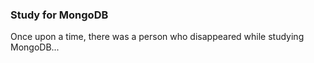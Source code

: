 ### Study for MongoDB

Once upon a time, there was a person who disappeared while studying MongoDB...
